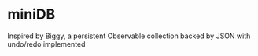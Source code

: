 # miniDB
Inspired by Biggy, a persistent Observable collection backed by JSON with undo/redo implemented
